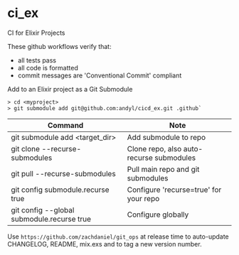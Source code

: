 # ci_ex

CI for Elixir Projects

These github workflows verify that: 
- all tests pass 
- all code is formatted 
- commit messages are 'Conventional Commit' compliant 

Add to an Elixir project as a Git Submodule 

```
> cd <myproject>
> git submodule add git@github.com:andyl/cicd_ex.git .github`
```

| Command                                    | Note                                     |
|--------------------------------------------|------------------------------------------|
| git submodule add <url> <target_dir>       | Add submodule to repo                    |
| git clone <myrepo> --recurse-submodules    | Clone repo, also auto-recurse submodules |
| git pull --recurse-submodules              | Pull main repo and git submodules        |
| git config submodule.recurse true          | Configure 'recurse=true' for your repo   |
| git config --global submodule.recurse true | Configure globally                       |

Use `https://github.com/zachdaniel/git_ops` at release time to auto-update
CHANGELOG, README, mix.exs and to tag a new version number.
